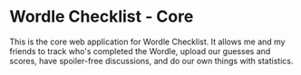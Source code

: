 # Wordle Checklist - Core

This is the core web application for Wordle Checklist. It allows me and my friends to track who's completed the Wordle, upload our guesses and scores, have spoiler-free discussions, and do our own things with statistics.

